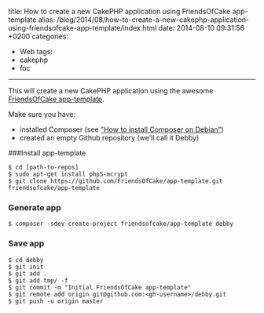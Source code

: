 title: How to create a new CakePHP application using FriendsOfCake app-template
alias: /blog/2014/08/how-to-create-a-new-cakephp-application-using-friendsofcake-app-template/index.html
date: 2014-08-10 09:31:56 +0200
categories:
- Web
tags:
- cakephp
- foc
---

This will create a new CakePHP application using the awesome [FriendsOfCake app-template](https://github.com/FriendsOfCake/app-template "FriendsOfCake app-template").

Make sure you have:

- installed Composer (see ["How to install Composer on Debian"](/blog/2014/08/how-to-install-composer-on-debian/ "How to install Composer on Debian"))
- created an empty Github repository (we'll call it Debby)

###Install app-template

	$ cd [path-to-repos]
	$ sudo apt-get install php5-mcrypt
	$ git clone https://github.com/FriendsOfCake/app-template.git friendsofcake/app-template

### Generate app

	$ composer -sdev create-project friendsofcake/app-template debby

### Save app

	$ cd debby
	$ git init
	$ git add .
	$ git add tmp/ -f
	$ git commit -m "Initial FriendsOfCake app-template"
	$ git remote add origin git@github.com:<gh-username>/debby.git
	$ git push -u origin master
